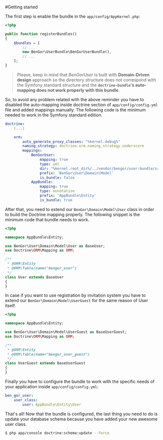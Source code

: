 #Getting started

The first step is enable the bundle in the `app/config/AppKernel.php`:
```php
<?php

public function registerBundles()
{
    $bundles = [
        // ...
        new BenGor\UserBundle\BenGorUserBundle(),
        // ...
    ];
}
```

> Please, keep in mind that *BenGorUser* is built with **Domain-Driven design** approach so the directory structure
does not correspond with the Symfony standard structure and the **`doctrine-bundle`'s auto-mapping does not work
properly with this bundle**.

So, to avoid any problem related with the above reminder you have to disabled the auto-mapping inside doctrine section
of `app/config/config.yml` file and added mappings manually. The following code is the minimum needed to work in the
Symfony standard edition.
```yml
doctrine:
    (...)

    orm:
        auto_generate_proxy_classes: "%kernel.debug%"
        naming_strategy: doctrine.orm.naming_strategy.underscore
        mappings:
            BenGorUser:
                mapping: true
                type: yml
                dir: "%kernel.root_dir%/../vendor/bengor/user-bundle/src/Resources/config/doctrine"
                prefix: 'BenGor\User\Domain\Model'
                is_bundle: false
            AppBundle:
                mapping: true
                type: annotation
                prefix: 'AppBundle\Entity'
                is_bundle: true
```

After that, you need to extend our `BenGor\Domain\Model\User` class in order to build the Doctrine mapping properly.
The following snippet is the minimum code that bundle needs to work.
```php
<?php

namespace AppBundle\Entity;

use BenGor\User\Domain\Model\User as BaseUser;
use Doctrine\ORM\Mapping as ORM;

/**
 * @ORM\Entity
 * @ORM\Table(name="bengor_user")
 */
class User extends BaseUser
{
}
```
In case if you want to use registration by invitation system you have to extend our `BenGor\Domain\Model\UserGuest`
for the same reason of User itself.
```php
<?php

namespace AppBundle\Entity;

use BenGor\User\Domain\Model\UserGuest as BaseUserGuest;
use Doctrine\ORM\Mapping as ORM;

/**
 * @ORM\Entity
 * @ORM\Table(name="bengor_user_guest")
 */
class UserGuest extends BaseUserGuest
{
}
```

Finally you have to configure the bundle to work with the specific needs of your application inside
`app/config/config.yml`:
```yml
ben_gor_user:
    user_class:
        user: AppBundle\Entity\User
```

That's all! Now that the bundle is configured, the last thing you need to do is update your database schema because
you have added your new awesome user class.
```bash
$ php app/console doctrine:schema:update --force
```
